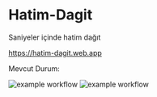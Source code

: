 # Hatim-Dagit
Saniyeler içinde hatim dağıt

https://hatim-dagit.web.app




Mevcut Durum:


![example workflow](https://github.com/Yusuf-YENICERI/Hatim-Dagit/actions/workflows/firebase-hosting-merge.yml/badge.svg)
![example workflow](https://github.com/Yusuf-YENICERI/Hatim-Dagit/actions/workflows/firebase-hosting-pull-request.yml/badge.svg)
